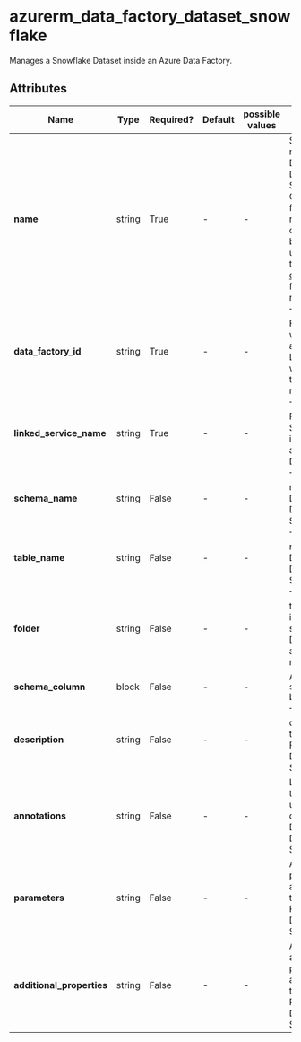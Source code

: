 # azurerm_data_factory_dataset_snowflake

Manages a Snowflake Dataset inside an Azure Data Factory.

## Attributes

| Name | Type | Required? | Default  | possible values | Description |
| ---- | ---- | --------- | -------- | ----------- | ----------- |
| **name** | string | True | -  |  -  | Specifies the name of the Data Factory Dataset Snowflake. Changing this forces a new resource to be created. Must be globally unique. See the [Microsoft documentation](https://docs.microsoft.com/azure/data-factory/naming-rules) for all restrictions. | 
| **data_factory_id** | string | True | -  |  -  | The Data Factory ID in which to associate the Linked Service with. Changing this forces a new resource. | 
| **linked_service_name** | string | True | -  |  -  | The Data Factory Linked Service name in which to associate the Dataset with. | 
| **schema_name** | string | False | -  |  -  | The schema name of the Data Factory Dataset Snowflake. | 
| **table_name** | string | False | -  |  -  | The table name of the Data Factory Dataset Snowflake. | 
| **folder** | string | False | -  |  -  | The folder that this Dataset is in. If not specified, the Dataset will appear at the root level. | 
| **schema_column** | block | False | -  |  -  | A `schema_column` block. | 
| **description** | string | False | -  |  -  | The description for the Data Factory Dataset Snowflake. | 
| **annotations** | string | False | -  |  -  | List of tags that can be used for describing the Data Factory Dataset Snowflake. | 
| **parameters** | string | False | -  |  -  | A map of parameters to associate with the Data Factory Dataset Snowflake. | 
| **additional_properties** | string | False | -  |  -  | A map of additional properties to associate with the Data Factory Dataset Snowflake. | 


